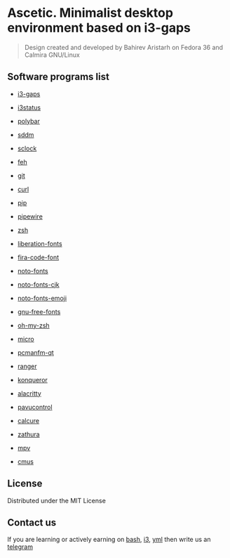 # Ascetic. Minimalist desktop environment based on i3-gaps 
> Design created and developed by Bahirev Aristarh on Fedora 36 and Calmira GNU/Linux

## Software programs list
+ [i3-gaps](https://github.com/Airblader/i3)
+ [i3status](https://github.com/i3/i3status)
+ [polybar](https://github.com/polybar/polybar)
+ [sddm](https://github.com/sddm/sddm)
+ [sclock](https://github.com/khuedoan/slock)

+ [feh](https://github.com/derf/feh)
+ [git](https://github.com/git/git)
+ [curl](https://github.com/curl/curl)
+ [pip](https://github.com/pypa/pip)
+ [pipewire](https://github.com/PipeWire/pipewire)
+ [zsh](https://www.zsh.org/)

+ [liberation-fonts](https://github.com/liberationfonts/liberation-fonts)
+ [fira-code-font](https://github.com/tonsky/FiraCode)
+ [noto-fonts](https://github.com/googlefonts/noto-fonts)
+ [noto-fonts-cjk](https://github.com/googlefonts/noto-cjk)
+ [noto-fonts-emoji](https://github.com/googlefonts/noto-emoji)
+ [gnu-free-fonts](https://github.com/Maxattax97/gnu-freefont)
+ [oh-my-zsh](https://github.com/ohmyzsh/ohmyzsh)

+ [micro](https://github.com/zyedidia/micro)
+ [pcmanfm-qt](https://github.com/lxqt/pcmanfm-qt)
+ [ranger](https://github.com/ranger/ranger)
+ [konqueror](https://github.com/KDE/konqueror)
+ [alacritty](https://github.com/alacritty/alacritty)
+ [pavucontrol](https://github.com/pulseaudio/pavucontrol)
+ [calcure](https://github.com/anufrievroman/calcure)
+ [zathura](https://github.com/pwmt/zathura)
+ [mpv](https://github.com/mpv-player/mpv)
+ [cmus](https://github.com/cmus/cmus)

## License
Distributed under the MIT License

## Contact us
If you are learning or actively earning on [bash](https://www.freecodecamp.org/news/shell-scripting-crash-course-how-to-write-bash-scripts-in-linux/), [i3](https://i3wm.org/docs/userguide.html), [yml](https://www.educative.io/blog/yaml-tutorial) then write us an [telegram](https://t.me/bahirev_aristarh)
